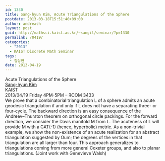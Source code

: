 ```yaml
---
id: 1330
title: Sang-hyun Kim, Acute Triangulations of the Sphere
postdate: 2013-03-18T15:51:40+09:00
author: andreash
layout: post
guid: http://mathsci.kaist.ac.kr/~sangil/seminar/?p=1330
permalink: /0419/
categories:
  - "2013"
  - KAIST Discrete Math Seminar
tags:
  - 김상현
date: 2013-04-19
---
```

<div class="talk">
  Acute Triangulations of the Sphere
</div>

<div class="speaker">
  <a href="http://mathsci.kaist.ac.kr/~shkim/main/Main.html">Sang-hyun Kim</a><br /> KAIST
</div>

<div class="date">
  2013/04/19 Friday 4PM-5PM &#8211; ROOM 3433
</div>

<div class="abstract">
  We prove that a combinatorial triangulation L of a sphere admits an acute geodesic triangulation if and only if L does not have a separating three- or four-cycle. The backward direction is an easy consequence of the Andreev&#8211;Thurston theorem on orthogonal circle packings. For the forward direction, we consider the Davis manifold M from L. The acuteness of L will provide M with a CAT(-1) (hence, hyperbolic) metric. As a non-trivial example, we show the non-existence of an acute realization for an abstract triangulation suggested by Oum; the degrees of the vertices in that triangulation are all larger than four. This approach generalizes to triangulations coming from more general Coxeter groups, and also to planar triangulations. (Joint work with Genevieve Walsh)
</div>